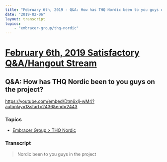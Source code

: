 ```yaml
---
title: "February 6th, 2019 - Q&A: How has THQ Nordic been to you guys on the project?"
date: "2019-02-06"
layout: transcript
topics: 
    - "embracer-group/thq-nordic"
---
```

# [February 6th, 2019 Satisfactory Q&A/Hangout Stream](../2019-02-06.md)
## Q&A: How has THQ Nordic been to you guys on the project?
https://youtube.com/embed/Dtm6xIj-wM4?autoplay=1&start=2436&end=2443
### Topics
* [Embracer Group > THQ Nordic](../topics/embracer-group/thq-nordic.md)

### Transcript

> Nordic been to you guys in the project
